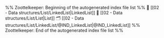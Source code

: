 %% Zoottelkeeper: Beginning of the autogenerated index file list  %%
📄 [[02 - Data structures/List/LinkedList|LinkedList]]
📄 [[02 - Data structures/List/List|List]]
🗂️ [[02 - Data structures/List/LinkedList/@IND_LinkedList|@IND_LinkedList]]
%% Zoottelkeeper: End of the autogenerated index file list  %%
